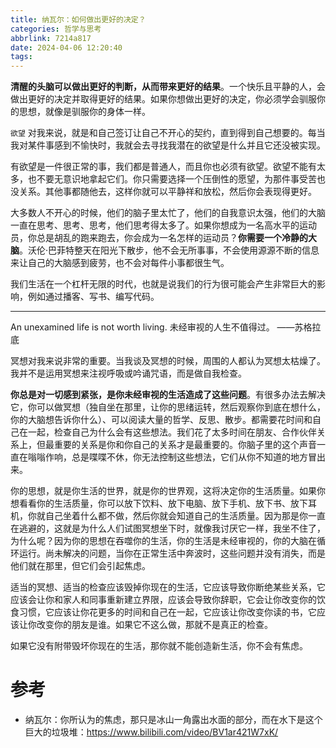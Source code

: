 ```yaml
---
title: 纳瓦尔：如何做出更好的决定？
categories: 哲学与思考
abbrlink: 7214a817
date: 2024-04-06 12:20:40
tags:
---
```


**清醒的头脑可以做出更好的判断，从而带来更好的结果**。一个快乐且平静的人，会做出更好的决定并取得更好的结果。如果你想做出更好的决定，你必须学会驯服你的思想，就像是驯服你的身体一样。

`欲望` 对我来说，就是和自己签订让自己不开心的契约，直到得到自己想要的。每当我对某件事感到不愉快时，我就会去寻找我潜在的欲望是什么并且它还没被实现。

有欲望是一件很正常的事，我们都是普通人，而且你也必须有欲望。欲望不能有太多，也不要无意识地拿起它们。你只需要选择一个压倒性的愿望，为那件事受苦也没关系。其他事都随他去，这样你就可以平静祥和放松，然后你会表现得更好。

大多数人不开心的时候，他们的脑子里太忙了，他们的自我意识太强，他们的大脑一直在思考、思考、思考，他们思考得太多了。如果你想成为一名高水平的运动员，你总是胡乱的跑来跑去，你会成为一名怎样的运动员？**你需要一个冷静的大脑**。沃伦·巴菲特整天在阳光下散步，他不会无所事事，不会使用源源不断的信息来让自己的大脑感到疲劳，也不会对每件小事都很生气。

我们生活在一个杠杆无限的时代，也就是说我们的行为很可能会产生非常巨大的影响，例如通过播客、写书、编写代码。

---

An unexamined life is not worth living. 未经审视的人生不值得过。 ——苏格拉底

冥想对我来说非常的重要。当我谈及冥想的时候，周围的人都认为冥想太枯燥了。我并不是运用冥想来注视呼吸或吟诵咒语，而是做自我检查。

**你总是对一切感到紧张，是你未经审视的生活造成了这些问题**。有很多办法去解决它，你可以做冥想（独自坐在那里，让你的思绪运转，然后观察你到底在想什么，你的大脑想告诉你什么）、可以阅读大量的哲学、反思、散步。都需要花时间和自己在一起，检查自己为什么会有这些想法。我们花了太多时间在朋友、合作伙伴关系上，但最重要的关系是你和你自己的关系才是最重要的。你脑子里的这个声音一直在嗡嗡作响，总是喋喋不休，你无法控制这些想法，它们从你不知道的地方冒出来。

你的思想，就是你生活的世界，就是你的世界观，这将决定你的生活质量。如果你想看看你的生活质量，你可以放下饮料、放下电脑、放下手机、放下书、放下耳机，你就自己坐着什么都不做，然后你就会知道自己的生活质量。因为那是你一直在逃避的，这就是为什么人们试图冥想坐下时，就像我讨厌它一样，我坐不住了，为什么呢？因为你的思想在吞噬你的生活，你的生活是未经审视的，你的大脑在循环运行。尚未解决的问题，当你在正常生活中奔波时，这些问题并没有消失，而是他们就在那里，但它们会引起焦虑。

适当的冥想、适当的检查应该毁掉你现在的生活，它应该导致你断绝某些关系，它应该会让你和家人和同事重新建立界限，应该会导致你辞职，它会让你改变你的饮食习惯，它应该让你花更多的时间和自己在一起，它应该让你改变你读的书，它应该让你改变你的朋友是谁。如果它不这么做，那就不是真正的检查。

如果它没有附带毁坏你现在的生活，那你就不能创造新生活，你不会有焦虑。

# 参考

- 纳瓦尔：你所认为的焦虑，那只是冰山一角露出水面的部分，而在水下是这个巨大的垃圾堆：https://www.bilibili.com/video/BV1ar421W7xK/